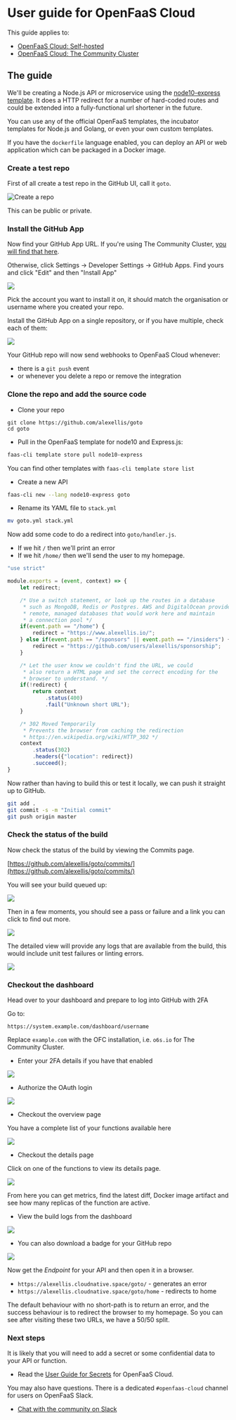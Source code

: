 # User guide for OpenFaaS Cloud

This guide applies to:

* [OpenFaaS Cloud: Self-hosted](/openfaas-cloud/)
* [OpenFaaS Cloud: The Community Cluster](/openfaas-cloud/community-cluster/)

## The guide

We'll be creating a Node.js API or microservice using the [node10-express template](https://github.com/openfaas-incubator/node10-express-template). It does a HTTP redirect for a number of hard-coded routes and could be extended into a fully-functional url shortener in the future.

You can use any of the official OpenFaaS templates, the incubator templates for Node.js and Golang, or even your own custom templates. 

If you have the `dockerfile` language enabled, you can deploy an API or web application which can be packaged in a Docker image.

### Create a test repo

First of all create a test repo in the GitHub UI, call it `goto`.

![Create a repo](/images/openfaas-cloud/welcome-01.png)

This can be public or private.

### Install the GitHub App

Now find your GitHub App URL. If you're using The Community Cluster, [you will find that here](/openfaas-cloud/community-cluster).

Otherwise, click Settings -> Developer Settings -> GitHub Apps. Find yours and click "Edit" and then "Install App"

![](/images/openfaas-cloud/welcome-02.png)

Pick the account you want to install it on, it should match the organisation or username where you created your repo.

Install the GitHub App on a single repository, or if you have multiple, check each of them:

![](/images/openfaas-cloud/welcome-03.png)

Your GitHub repo will now send webhooks to OpenFaaS Cloud whenever:

* there is a `git push` event
* or whenever you delete a repo or remove the integration

### Clone the repo and add the source code

* Clone your repo

```
git clone https://github.com/alexellis/goto
cd goto
```

* Pull in the OpenFaaS template for node10 and Express.js:

```sh
faas-cli template store pull node10-express
```

You can find other templates with `faas-cli template store list`

* Create a new API

```sh
faas-cli new --lang node10-express goto
```

* Rename its YAML file to `stack.yml`

```sh
mv goto.yml stack.yml
```

Now add some code to do a redirect into `goto/handler.js`.

* If we hit `/` then we'll print an error
* If we hit `/home/` then we'll send the user to my homepage.

```javascript
"use strict"

module.exports = (event, context) => {
    let redirect;

    /* Use a switch statement, or look up the routes in a database
     * such as MongoDB, Redis or Postgres. AWS and DigitalOcean provide
     * remote, managed databases that would work here and maintain
     * a connection pool */
    if(event.path == "/home") {
        redirect = "https://www.alexellis.io/";
    } else if(event.path == "/sponsors" || event.path == "/insiders") {
        redirect = "https://github.com/users/alexellis/sponsorship";
    }

    /* Let the user know we couldn't find the URL, we could
     * also return a HTML page and set the correct encoding for the
     * browser to understand. */
    if(!redirect) {
        return context
            .status(400)
            .fail("Unknown short URL");
    }

    /* 302 Moved Temporarily
     * Prevents the browser from caching the redirection
     * https://en.wikipedia.org/wiki/HTTP_302 */
    context
        .status(302)
        .headers({"location": redirect})
        .succeed();
}
```

Now rather than having to build this or test it locally, we can push it straight up to GitHub.

```sh
git add .
git commit -s -m "Initial commit"
git push origin master
```

### Check the status of the build

Now check the status of the build by viewing the Commits page.

[https://github.com/alexellis/goto/commits/](https://github.com/alexellis/goto/commits/)

You will see your build queued up:

![](/images/openfaas-cloud/welcome-04.png)

Then in a few moments, you should see a pass or failure and a link you can click to find out more.

![](/images/openfaas-cloud/welcome-05.png)

The detailed view will provide any logs that are available from the build, this would include unit test failures or linting errors.

![](/images/openfaas-cloud/welcome-06.png)

### Checkout the dashboard

Head over to your dashboard and prepare to log into GitHub with 2FA

Go to:

```
https://system.example.com/dashboard/username
```

Replace `example.com` with the OFC installation, i.e. `o6s.io` for The Community Cluster.

* Enter your 2FA details if you have that enabled

![](/images/openfaas-cloud/welcome-08.png)

* Authorize the OAuth login

![](/images/openfaas-cloud/welcome-07.png)

* Checkout the overview page

You have a complete list of your functions available here

![](/images/openfaas-cloud/welcome-09.png)

* Checkout the details page

Click on one of the functions to view its details page.

![](/images/openfaas-cloud/welcome-10.png)

From here you can get metrics, find the latest diff, Docker image artifact and see how many replicas of the function are active.

* View the build logs from the dashboard

![](/images/openfaas-cloud/welcome-11.png)

* You can also download a badge for your GitHub repo

![](/images/openfaas-cloud/welcome-12.png)

Now get the *Endpoint* for your API and then open it in a browser.

* `https://alexellis.cloudnative.space/goto/` - generates an error
* `https://alexellis.cloudnative.space/goto/home` - redirects to home

The default behaviour with no short-path is to return an error, and the success behaviour is to redirect the browser to my homepage. So you can see after visiting these two URLs, we have a 50/50 split.


### Next steps

It is likely that you will need to add a secret or some confidential data to your API or function. 

* Read the [User Guide for Secrets](/openfaas-cloud/secrets/) for OpenFaaS Cloud.

You may also have questions. There is a dedicated `#openfaas-cloud` channel for users on OpenFaaS Slack.

* [Chat with the community on Slack](/community/)
